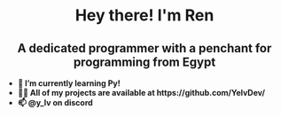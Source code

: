 <h1 align="center"> Hey there! I'm Ren </h1>
<h2 align="center"> A dedicated programmer with a penchant for programming from Egypt </h2>

<p><strong>
<ul>
<li>🌱 I’m currently learning Py!</li> 
  
<li>👨‍💻 All of my projects are available at https://github.com/YelvDev/</li>
  
<li>📫 @y_lv on discord </li>
</ul>  


</strong>

